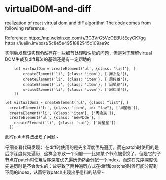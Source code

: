 # virtualDOM-and-diff
realization of react virtual dom and diff algorithm
The code comes from following reference.

Reference: https://mp.weixin.qq.com/s/3G3VrG5VzOEBU5EcyCK7gg
https://juejin.im/post/5c8e5e4951882545c109ae9c

实测后发现该实现仍然存在一些细节处理和性能的问题，但是对于理解virtual DOM生成及diff算法的基础还是有一定帮助的

		let virtualDom = createElement('ul', {class: "list"}, [
			createElement('li', {class: 'item'}, ['周杰伦']),
			createElement('li', {class: 'item'}, ['周传雄']),
			createElement('li', {class: 'item'}, ['周星驰']),
			createElement('li', {class: 'item'}, ['周润发']),
		])

    let virtualDom2 = createElement('ul', {class: "list"}, [
      createElement('li', {class: 'item', id: "fav"}, ['周星驰']),
      createElement('li', {class: 'item'}, ['周渝民']),
      createElement('ul', {class: 'newNode'}, [
        createElement('li', {class: 'sub'}, ['周星星'])
      ])

此时patch算法出现了问题~

仔细查看代码发现：
在diff时使用的是先序深度优先遍历，而在patch时使用的是后序深度优先遍历，这样会导致一个问题——比如某个节点被替换了，但是它的子节点在patch时使用后序深度优先遍历仍然会分配一个index，而这在先序深度优先遍历时是不会发生的；故导致了两种遍历方式在diff和patch的时候可能分配到不同的index，从而导致patch出现出乎意料的结果~
